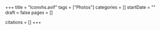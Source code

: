 +++
title = "Iconvhs.avif"
tags = ["Photos"]
categories = []
startDate = ""
draft = false
pages = []

citations = []
+++
